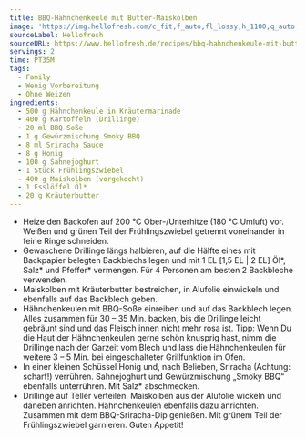 ```yaml
---
title: BBQ-Hähnchenkeule mit Butter-Maiskolben
image: 'https://img.hellofresh.com/c_fit,f_auto,fl_lossy,h_1100,q_auto,w_2600/hellofresh_s3/image/bbq-hahnchenkeule-mit-butter-maiskolben-2691e0f9.jpg'
sourceLabel: Hellofresh
sourceURL: https://www.hellofresh.de/recipes/bbq-hahnchenkeule-mit-butter-maiskolben-61c0b61185ad6010687395b0
servings: 2
time: PT35M
tags:
  - Family
  - Wenig Vorbereitung
  - Ohne Weizen
ingredients:
  - 500 g Hähnchenkeule in Kräutermarinade
  - 400 g Kartoffeln (Drillinge)
  - 20 ml BBQ-Soße
  - 1 g Gewürzmischung Smoky BBQ
  - 8 ml Sriracha Sauce
  - 8 g Honig
  - 100 g Sahnejoghurt
  - 1 Stück Frühlingszwiebel
  - 400 g Maiskolben (vorgekocht)
  - 1 Esslöffel Öl*
  - 20 g Kräuterbutter
---
```


- Heize den Backofen auf 200 °C Ober-/Unterhitze (180 °C Umluft) vor. Weißen und grünen Teil der Frühlingszwiebel getrennt voneinander in feine Ringe schneiden.
- Gewaschene Drillinge längs halbieren, auf die Hälfte eines mit Backpapier belegten Backblechs legen und mit 1 EL [1,5 EL | 2 EL] Öl\*, Salz\* und Pfeffer\* vermengen. Für 4 Personen am besten 2 Backbleche verwenden.
- Maiskolben mit Kräuterbutter bestreichen, in Alufolie einwickeln und ebenfalls auf das Backblech geben.
- Hähnchenkeulen mit BBQ-Soße einreiben und auf das Backblech legen. Alles zusammen für 30 – 35 Min. backen, bis die Drillinge leicht gebräunt sind und das Fleisch innen nicht mehr rosa ist. Tipp: Wenn Du die Haut der Hähnchenkeulen gerne schön knusprig hast, nimm die Drillinge nach der Garzeit vom Blech und lass die Hähnchenkeulen für weitere 3 – 5 Min. bei eingeschalteter Grillfunktion im Ofen.
- In einer kleinen Schüssel Honig und, nach Belieben, Sriracha (Achtung: scharf!) verrühren. Sahnejoghurt und Gewürzmischung „Smoky BBQ“ ebenfalls unterrühren. Mit Salz\* abschmecken.
- Drillinge auf Teller verteilen. Maiskolben aus der Alufolie wickeln und daneben anrichten. Hähnchenkeulen ebenfalls dazu anrichten. Zusammen mit dem BBQ-Sriracha-Dip genießen. Mit grünem Teil der Frühlingszwiebel garnieren. Guten Appetit!

